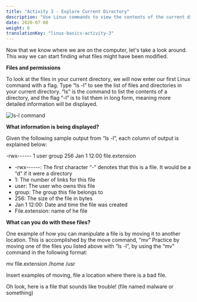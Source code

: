 ```yaml
---
title: "Activity 3 - Explore Current Directory"
description: "Use Linux commands to view the contents of the current directory"
date: 2020-07-08
weight: 6
translationKey: "linux-basics-activity-3"
---
```


Now that we know where we are on the computer, let's take a look around. This way we can start finding what files might have been modified. 

**Files and permissions**

To look at the files in your current directory, we will now enter our first Linux command with a flag. Type “ls -l” to see the list of files and directories in your current directory. “ls” is the command to list the contents of a directory, and the flag “-l” is to list them in long form, meaning more detailed information will be displayed.

![ls-l command](/images/03_ls-l.png?classes=border,shadow)

**What information is being displayed?**

Given the following sample output from “ls -l”, each column of output is explained below:

-rwx------ 1 user group 256 Jan 1 12:00 file.extension
- -rwx------: The first character “-” denotes that this is a file. It would be a “d” if it were a directory
- 1: The number of links for this file
- user: The user who owns this file
- group: The group this file belongs to
- 256: The size of the file in bytes
- Jan 1 12:00: Date and time the file was created
- File.extension: name of he file

**What can you do with these files?**

One example of how you can manipulate a file is by moving it to another location. This is accomplished by the move command, “mv” Practice by moving one of the files you listed above with “ls -l”, by using the “mv” command in the following format:

mv file.extension /home /usr

Insert examples of moving, file a location where there is a bad file.

Oh look, here is a file that sounds like trouble! (file named malware or something)